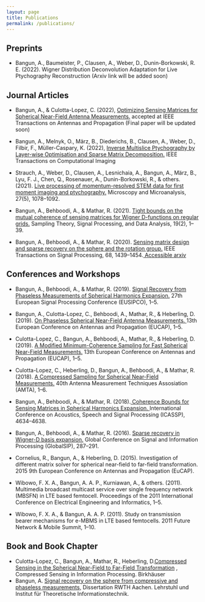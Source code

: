 ```yaml
---
layout: page
title: Publications
permalink: /publications/
---
```



## Preprints
- Bangun, A., Baumeister, P., Clausen, A., Weber, D., Dunin-Borkowski, R. E. (2022). Wigner Distribution Deconvolution Adaptation for Live Ptychography Reconstruction (Arxiv link will be added soon)
## Journal Articles
- Bangun, A., & Culotta-Lopez, C. (2022),  <a href="https://arxiv.org/abs/2206.02181"> Optimizing Sensing Matrices for Spherical Near-Field Antenna Measurements.</a> accepted at IEEE Transactions on Antennas and Propagation (Final paper will be updated soon)

- Bangun, A., Melnyk, O., März, B., Diederichs, B., Clausen, A., Weber, D., Filbir, F., Müller-Caspary, K. (2022), <a href="https://ieeexplore.ieee.org/document/9936607">  Inverse Multislice Ptychography by Layer-wise Optimisation and Sparse Matrix Decomposition.</a> IEEE Transactions on Computational Imaging

- Strauch, A., Weber, D., Clausen, A., Lesnichaia, A., Bangun, A., März, B., Lyu, F. J., Chen, Q., Rosenauer, A.,   Dunin-Borkowski, R., & others. (2021). <a href="https://www.cambridge.org/core/journals/microscopy-and-microanalysis/article/live-processing-of-momentumresolved-stem-data-for-first-moment-imaging-and-ptychography/5FDD47E708AC82B22ADDB0A074108213">Live processing of momentum-resolved STEM data for first moment imaging and  ptychography.</a> Microscopy and Microanalysis, 27(5), 1078–1092.

- Bangun, A., Behboodi, A., & Mathar, R. (2021). <a href="https://link.springer.com/article/10.1007/s43670-021-00006-2"> Tight bounds on the mutual coherence of sensing matrices for Wigner D-functions on regular grids.</a> Sampling Theory, Signal Processing, and Data Analysis, 19(2), 1–39. 

- Bangun, A., Behboodi, A., & Mathar, R. (2020).  <a href="https://ieeexplore.ieee.org/document/8995561">  Sensing matrix design and sparse recovery on the sphere and the rotation  group.</a>  IEEE Transactions on Signal Processing, 68, 1439–1454.<a href="https://arxiv.org/abs/1904.11596"> Accessible arxiv </a>
 

## Conferences and Workshops
-  Bangun, A., Behboodi, A., & Mathar, R. (2019). <a href="https://ieeexplore.ieee.org/document/8902696"> Signal Recovery from Phaseless Measurements of Spherical Harmonics Expansion.</a> 27th European Signal Processing Conference (EUSIPCO), 1–5.

-  Bangun, A., Culotta-Lopez, C., Behboodi, A., Mathar, R., & Heberling, D. (2019). <a href=" https://ieeexplore.ieee.org/document/8740316"> On Phaseless Spherical Near-Field Antenna Measurements. </a>  13th European Conference on Antennas and Propagation (EUCAP), 1–5.

- Culotta-Lopez, C., Bangun, A., Behboodi, A., Mathar, R., & Heberling, D. (2019). <a href="https://ieeexplore.ieee.org/document/8739317 ">A Modified Minimum-Coherence Sampling for Fast Spherical Near-Field Measurements.</a>  13th European Conference on Antennas and Propagation (EUCAP), 1–5.

- Culotta-Lopez, C., Heberling, D., Bangun, A., Behboodi, A., & Mathar, R. (2018). <a href=" https://ieeexplore.ieee.org/document/8604211">A Compressed Sampling for Spherical Near-Field Measurements.</a>  40th Antenna Measurement Techniques Assosiation (AMTA), 1–6.

- Bangun, A., Behboodi, A., & Mathar, R. (2018).<a href="https://ieeexplore.ieee.org/abstract/document/8461805 "> Coherence Bounds for Sensing Matrices in Spherical Harmonics Expansion. </a> International Conference on Acoustics, Speech and Signal Processing (ICASSP), 4634–4638.

- Bangun, A., Behboodi, A., & Mathar, R. (2016). <a href="https://ieeexplore.ieee.org/abstract/document/7905849 "> Sparse recovery in Wigner-D basis expansion.</a>  Global Conference on Signal and Information Processing (GlobalSIP), 287–291.

- Cornelius, R., Bangun, A., & Heberling, D. (2015). Investigation of different matrix solver for spherical near-field to far-field transformation. 2015 9th European Conference on Antennas and Propagation (EuCAP).
    
- Wibowo, F. X. A., Bangun, A. A. P., Kurniawan, A., & others. (2011). Multimedia broadcast multicast service over single frequency network (MBSFN) in LTE based femtocell. Proceedings of the 2011 International Conference on Electrical Engineering and Informatics, 1–5.

- Wibowo, F. X. A., & Bangun, A. A. P. (2011). Study on transmission bearer mechanisms for e-MBMS in LTE based femtocells. 2011 Future Network & Mobile Summit, 1–10.

## Book and Book Chapter

- Culotta-Lopez, C., Bangun, A., Mathar, R., Heberling, D.<a href="https://link.springer.com/chapter/10.1007/978-3-031-09745-4_16">Compressed Sensing in the Spherical Near-Field to Far-Field Transformation</a> , Compressed Sensing in Information Processing. Birkhäuser
- Bangun, A. <a href="https://publications.rwth-aachen.de/record/785206/">Signal recovery on the sphere from compressive and phaseless measurements,</a>  Dissertation RWTH Aachen. Lehrstuhl und Institut für Theoretische Informationstechnik.
